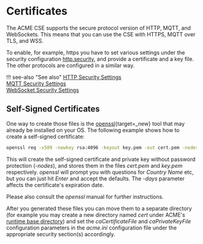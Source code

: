 # Certificates

The ACME CSE supports the secure protocol version of HTTP, MQTT, and WebSockets. This means that you can use the CSE with HTTPS, MQTT over TLS, and WSS.

To enable, for example, https you have to set various settings under the security configuration [http.security](../setup/Configuration-http.md#security), and provide a certificate and a key file. The other protocols are configured in a similar way.

!!! see-also "See also"
	[HTTP Security Settings](../setup/Configuration-http.md#security)  
	[MQTT Security Settings](../setup/Configuration-mqtt.md#security)  
	[WebSocket Security Settings](../setup/Configuration-ws.md#security)

## Self-Signed Certificates

One way to create those files is the [openssl](https://www.openssl.org){target=_new} tool that may already be installed on your OS. The following example shows how to create a self-signed certificate:

```bash title="Create a self-signed certificate"
openssl req -x509 -newkey rsa:4096 -keyout key.pem -out cert.pem -nodes -days 1000
```

This will create the self-signed certificate and private key without password protection (*-nodes*), and stores them in the files *cert.pem* and *key.pem* respectively. *openssl* will prompt you with questions for *Country Name* etc, but you can just hit *Enter* and accept the defaults. The *-days* parameter affects the certificate's expiration date.

Please also consult the *openssl* manual for further instructions. 

After you generated these files you can move them to a separate directory (for example you may create a new directory named *cert* under ACME's [runtime base directory](../setup/Running.md#different-base-directory)) and set the *caCertificateFile* and *caPrivateKeyFile* configuration parameters in the *acme.ini* configuration file under the appropriate security section(s) accordingly.
